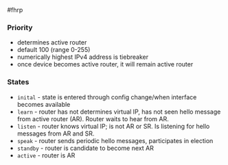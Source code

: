 #fhrp 
### Priority
- determines active router
- default 100 (range 0-255)
- numerically highest IPv4 address is tiebreaker
- once device becomes active router, it will remain active router
### States
- `inital` - state is entered through config change/when interface becomes available
- `learn` - router has not determines virtual IP, has not seen hello message from active router (AR). Router waits to hear from AR.
- `listen` - router knows virtual IP; is not AR or SR. Is listening for hello messages from AR and SR.
- `speak` - router sends periodic hello messages, participates in election
- `standby` - router is candidate to become next AR
- `active` - router is AR